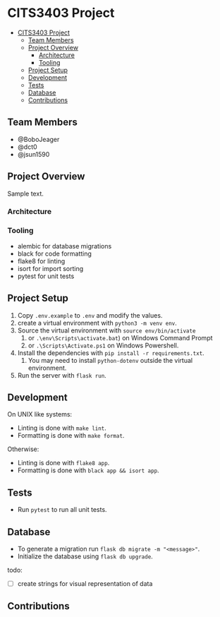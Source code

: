 # CITS3403 Project

- [CITS3403 Project](#cits3403-project)
    - [Team Members](#team-members)
    - [Project Overview](#project-overview)
        - [Architecture](#architecture)
        - [Tooling](#tooling)
    - [Project Setup](#project-setup)
    - [Development](#development)
    - [Tests](#tests)
    - [Database](#database)
    - [Contributions](#contributions)

## Team Members

- @BoboJeager
- @dct0
- @jsun1590

## Project Overview

Sample text.

### Architecture

### Tooling

- alembic for database migrations
- black for code formatting
- flake8 for linting
- isort for import sorting
- pytest for unit tests

## Project Setup

1. Copy `.env.example` to `.env` and modify the values.
2. create a virtual environment with `python3 -m venv env`.
3. Source the virtual environment with `source env/bin/activate`
    1. or `.\env\Scripts\activate.bat`) on Windows Command Prompt
    2. or `.\Scripts\Activate.ps1` on Windows Powershell.
4. Install the dependencies with `pip install -r requirements.txt`.
    1. You may need to install `python-dotenv` outside the virtual environment.
5. Run the server with `flask run`.

## Development

On UNIX like systems:

- Linting is done with `make lint`.
- Formatting is done with `make format`.

Otherwise:

- Linting is done with `flake8 app`.
- Formatting is done with `black app && isort app`.

## Tests

- Run `pytest` to run all unit tests.

## Database

- To generate a migration run `flask db migrate -m "<message>"`.
- Initialize the database using `flask db upgrade`.

todo:
- [ ] create strings for visual representation of data

## Contributions
